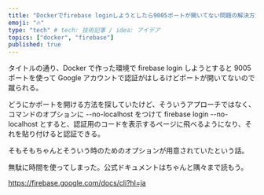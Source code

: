 ```yaml
---
title: "Dockerでfirebase loginしようとしたら9005ポートが開いてない問題の解決方法"
emoji: "🔥"
type: "tech" # tech: 技術記事 / idea: アイデア
topics: ["docker", "firebase"]
published: true
---
```


タイトルの通り、Docker で作った環境で firebase login しようとすると 9005 ポートを使って Google アカウントで認証がはしるけどポートが開いてないので蹴られる。

どうにかポートを開ける方法を探していたけど、そういうアプローチではなく、コマンドのオプションに
--no-localhost をつけて firebase login --no-localhost とすると、認証用のコードを表示するページに飛べるようになり、それを貼り付けると認証できる。

そもそもちゃんとそういう時のためのオプションが用意されていたという話。

無駄に時間を使ってしまった。公式ドキュメントはちゃんと隅々まで読もう。

https://firebase.google.com/docs/cli?hl=ja
